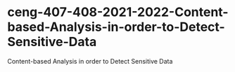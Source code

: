 # ceng-407-408-2021-2022-Content-based-Analysis-in-order-to-Detect-Sensitive-Data
Content-based Analysis in order to Detect Sensitive Data
